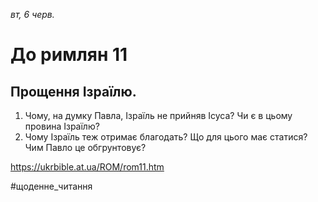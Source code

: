 
_вт, 6 черв._

# До римлян 11

## Прощення Ізраїлю.
1. Чому, на думку Павла, Ізраїль не прийняв Ісуса? Чи є в цьому провина Ізраїлю?
2. Чому Ізраїль теж отримає благодать? Що для цього має статися? Чим Павло це обгрунтовує?

https://ukrbible.at.ua/ROM/rom11.htm 

#щоденне_читання
